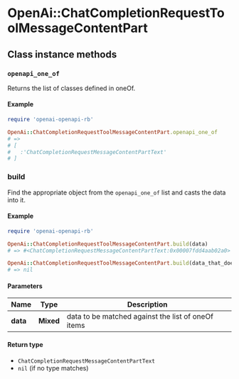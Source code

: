 # OpenAi::ChatCompletionRequestToolMessageContentPart

## Class instance methods

### `openapi_one_of`

Returns the list of classes defined in oneOf.

#### Example

```ruby
require 'openai-openapi-rb'

OpenAi::ChatCompletionRequestToolMessageContentPart.openapi_one_of
# =>
# [
#   :'ChatCompletionRequestMessageContentPartText'
# ]
```

### build

Find the appropriate object from the `openapi_one_of` list and casts the data into it.

#### Example

```ruby
require 'openai-openapi-rb'

OpenAi::ChatCompletionRequestToolMessageContentPart.build(data)
# => #<ChatCompletionRequestMessageContentPartText:0x00007fdd4aab02a0>

OpenAi::ChatCompletionRequestToolMessageContentPart.build(data_that_doesnt_match)
# => nil
```

#### Parameters

| Name | Type | Description |
| ---- | ---- | ----------- |
| **data** | **Mixed** | data to be matched against the list of oneOf items |

#### Return type

- `ChatCompletionRequestMessageContentPartText`
- `nil` (if no type matches)

